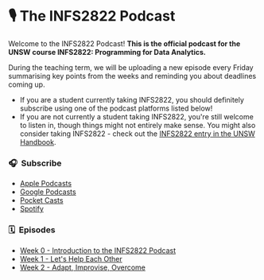 # 🎙&nbsp;The INFS2822 Podcast

Welcome to the INFS2822 Podcast! **This is the official podcast for the UNSW course INFS2822: Programming for Data Analytics.**

During the teaching term, we will be uploading a new episode every Friday summarising key points from the weeks and reminding you about deadlines coming up.

- If you are a student currently taking INFS2822, you should definitely subscribe using one of the podcast platforms listed below!
- If you are not currently a student taking INFS2822, you're still welcome to listen in, though things might not entirely make sense. You might also consider taking INFS2822 - check out the [INFS2822 entry in the UNSW Handbook](https://www.handbook.unsw.edu.au/undergraduate/courses/2020/INFS2822).

### 🎧&nbsp;&nbsp;Subscribe

- [Apple Podcasts](https://podcasts.apple.com/au/podcast/the-infs2822-podcast/id1529847359)
- [Google Podcasts](https://podcasts.google.com/feed/aHR0cHM6Ly9ibGFpcncuZ2l0aHViLmlvL2luZnMyODIycG9kY2FzdC9wb2RjYXN0LWFzc2V0cy9mZWVkLW1wMy54bWw)
- [Pocket Casts](https://pca.st/1clduqrv)
- [Spotify](https://open.spotify.com/show/1jP755mIuk33fiRy5wvaif?si=fB-cc0wYSBmWVewhxxhBiQ)

### 🗓&nbsp;&nbsp;Episodes

- [Week 0 - Introduction to the INFS2822 Podcast](episode/0)
- [Week 1 - Let's Help Each Other](episode/1)
- [Week 2 - Adapt, Improvise, Overcome](episode/2)
